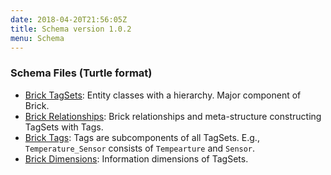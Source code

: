 ```yaml
---
date: 2018-04-20T21:56:05Z
title: Schema version 1.0.2
menu: Schema
---
```


### Schema Files (Turtle format)

- [Brick TagSets](/schema/1.0.2/Brick.ttl): Entity classes with a hierarchy. Major component of Brick.
- [Brick Relationships](/schema/1.0.2/BrickFrame.ttl): Brick relationships and meta-structure constructing TagSets with Tags.
- [Brick Tags](/schema/1.0.2/BrickTag.ttl): Tags are subcomponents of all TagSets. E.g., ``Temperature_Sensor`` consists of ``Tempearture`` and ``Sensor``.
- [Brick Dimensions](/schema/1.0.2/BrickUse.ttl): Information dimensions of TagSets.
